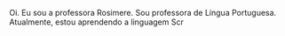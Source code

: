 Oi. Eu sou a professora Rosimere.
Sou professora de Língua Portuguesa.
Atualmente, estou aprendendo a linguagem Scr

<!---
Teacherrosimere/Teacherrosimere is a ✨ special ✨ repository because its `README.md` (this file) appears on your GitHub profile.
You can click the Preview link to take a look at your changes.
--->
